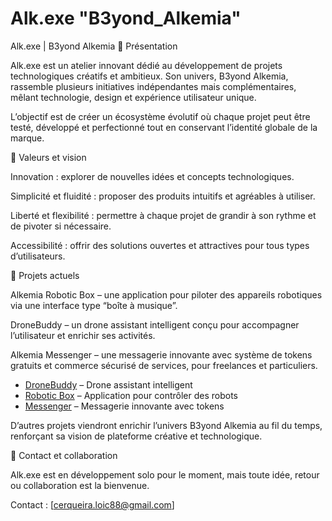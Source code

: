 # Alk.exe "B3yond_Alkemia"

Alk.exe | B3yond Alkemia
🚀 Présentation

Alk.exe est un atelier innovant dédié au développement de projets technologiques créatifs et ambitieux.
Son univers, B3yond Alkemia, rassemble plusieurs initiatives indépendantes mais complémentaires, mêlant technologie, design et expérience utilisateur unique.

L’objectif est de créer un écosystème évolutif où chaque projet peut être testé, développé et perfectionné tout en conservant l’identité globale de la marque.

🎯 Valeurs et vision

Innovation : explorer de nouvelles idées et concepts technologiques.

Simplicité et fluidité : proposer des produits intuitifs et agréables à utiliser.

Liberté et flexibilité : permettre à chaque projet de grandir à son rythme et de pivoter si nécessaire.

Accessibilité : offrir des solutions ouvertes et attractives pour tous types d’utilisateurs.

📂 Projets actuels

Alkemia Robotic Box – une application pour piloter des appareils robotiques via une interface type “boîte à musique”.

DroneBuddy – un drone assistant intelligent conçu pour accompagner l’utilisateur et enrichir ses activités.

Alkemia Messenger – une messagerie innovante avec système de tokens gratuits et commerce sécurisé de services, pour freelances et particuliers.

- [DroneBuddy](https://github.com/b3yond-loic/Alk-droneBuddy) – Drone assistant intelligent
- [Robotic Box](https://github.com/b3yond-loic/Alk-robotic-box) – Application pour contrôler des robots
- [Messenger](https://github.com/b3yond-loic/Alk-messenger) – Messagerie innovante avec tokens

D’autres projets viendront enrichir l’univers B3yond Alkemia au fil du temps, renforçant sa vision de plateforme créative et technologique.

📌 Contact et collaboration

Alk.exe est en développement solo pour le moment, mais toute idée, retour ou collaboration est la bienvenue.

Contact : [cerqueira.loic88@gmail.com]
